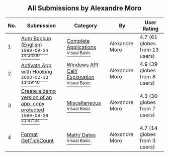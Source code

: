 ﻿<div align="center">

## All Submissions by Alexandre Moro

</div>

No.  | Submission | Category | By   | User Rating
---- | ---------- | -------- | ---- | -----------
1 | [Auto Backup \(English\)<br /><sup>1999-09-24 14:34:00</sup>](https://github.com/Planet-Source-Code/alexandre-moro-auto-backup-english__1-3690) | [Complete Applications<br /><sup>Visual Basic</sup>](../ByCategory/complete-applications__1-27.md) | Alexandre Moro | 4.7 (61 globes from 13 users)
2 | [Activate App with Hooking<br /><sup>2000-02-13 11:19:40</sup>](https://github.com/Planet-Source-Code/alexandre-moro-activate-app-with-hooking__1-5976) | [Windows API Call/ Explanation<br /><sup>Visual Basic</sup>](../ByCategory/windows-api-call-explanation__1-39.md) | Alexandre Moro | 4.9 (39 globes from 8 users)
3 | [Create a demo version of an app, copy protected<br /><sup>1999-09-28 21:47:34</sup>](https://github.com/Planet-Source-Code/alexandre-moro-create-a-demo-version-of-an-app-copy-protected__1-3759) | [Miscellaneous<br /><sup>Visual Basic</sup>](../ByCategory/miscellaneous__1-1.md) | Alexandre Moro | 4.3 (30 globes from 7 users)
4 | [Format GetTickCount<br />](https://github.com/Planet-Source-Code/alexandre-moro-format-gettickcount__1-3619) | [Math/ Dates<br /><sup>Visual Basic</sup>](../ByCategory/math-dates__1-37.md) | Alexandre Moro | 4.7 (14 globes from 3 users)
